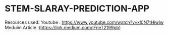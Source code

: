 # STEM-SLARAY-PREDICTION-APP

Resources used:
Youtube : https://www.youtube.com/watch?v=xl0N7tHiwlw
Meduim Article :(https://link.medium.com/iFneT2199pb)

